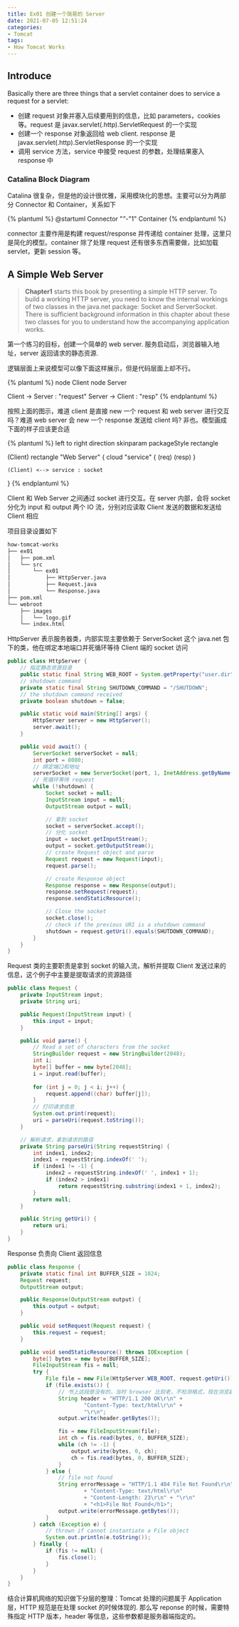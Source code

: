 ```yaml
---
title: Ex01 创建一个简易的 Server
date: 2021-07-05 12:51:24
categories:
- Tomcat
tags:
- How Tomcat Works
---
```


## Introduce

Basically there are three things that a servlet container does to service a request for a servlet:

* 创建 request 对象并塞入后续要用到的信息，比如 parameters，cookies 等。request 是 javax.servlet(.http).ServletRequest 的一个实现
* 创建一个 response 对象返回给 web client. response 是 javax.servlet(.http).ServletResponse 的一个实现
* 调用 service 方法，service 中接受 request 的参数，处理结果塞入 response 中

### Catalina Block Diagram

Catalina 很复杂，但是他的设计很优雅，采用模块化的思想。主要可以分为两部分 Connector 和 Container，关系如下

{% plantuml %}
@startuml
Connector "*"*-"1" Container
{% endplantuml %}

connector 主要作用是构建 request/response 并传递给 container 处理，这里只是简化的模型。container 除了处理 request 还有很多东西需要做，比如加载 servlet，更新 session 等。

## A Simple Web Server

> **Chapter1** starts this book by presenting a simple HTTP server.
> To build a working HTTP server, you need to know the internal workings of two classes in the java.net package: Socket and ServerSocket.
> There is sufficient background information in this chapter about these two classes for you to understand how the accompanying application works.


第一个练习的目标，创建一个简单的 web server. 服务启动后，浏览器输入地址，server 返回请求的静态资源.

逻辑层面上来说模型可以像下面这样展示，但是代码层面上却不行。

{% plantuml %}
node Client
node Server

Client -> Server : "request"
Server -> Client : "resp"
{% endplantuml %}

按照上面的图示，难道 client 是直接 new 一个 request 和 web server 进行交互吗？难道 web server 会 new 一个 response 发送给 client 吗? 非也。模型画成下面的样子应该更合适

{% plantuml %}
left to right direction
skinparam packageStyle rectangle

(Client)
rectangle "Web Server" {
    cloud "service" {
        (req)
        (resp)
    }

    (Client) <--> service : socket
}
{% endplantuml %}

Client 和 Web Server 之间通过 socket 进行交互。在 server 内部，会将 socket 分化为 input 和 output 两个 IO 流，分别对应读取 Client 发送的数据和发送给 Client 相应

项目目录设置如下

```txt
how-tomcat-works
├── ex01
│   ├── pom.xml
│   └── src
│       └── ex01
│           ├── HttpServer.java
│           ├── Request.java
│           └── Response.java
├── pom.xml
└── webroot
    ├── images
    │   └── logo.gif
    └── index.html
```

HttpServer 表示服务器类，内部实现主要依赖于 ServerSocket 这个 java.net 包下的类，他在绑定本地端口并死循环等待 Client 端的 socket 访问

```java
public class HttpServer {
    // 指定静态资源目录
    public static final String WEB_ROOT = System.getProperty("user.dir") + File.separator + "webroot";
    // shutdown command
    private static final String SHUTDOWN_COMMAND = "/SHUTDOWN";
    // the shutdown command received
    private boolean shutdown = false;

    public static void main(String[] args) {
        HttpServer server = new HttpServer();
        server.await();
    }

    public void await() {
        ServerSocket serverSocket = null;
        int port = 8080;
        // 绑定端口和地址
        serverSocket = new ServerSocket(port, 1, InetAddress.getByName("127.0.0.1"));
        // 死循环等待 request
        while (!shutdown) {
            Socket socket = null;
            InputStream input = null;
            OutputStream output = null;

            // 拿到 socket
            socket = serverSocket.accept();
            // 分化 socket
            input = socket.getInputStream();
            output = socket.getOutputStream();
            // create Request object and parse
            Request request = new Request(input);
            request.parse();

            // create Response object
            Response response = new Response(output);
            response.setRequest(request);
            response.sendStaticResource();

            // Close the socket
            socket.close();
            // check if the previous URI is a shutdown command
            shutdown = request.getUri().equals(SHUTDOWN_COMMAND);
        }
    }
}
```

Request 类的主要职责是拿到 socket 的输入流，解析并提取 Client 发送过来的信息，这个例子中主要是提取请求的资源路径

```java
public class Request {
    private InputStream input;
    private String uri;

    public Request(InputStream input) {
        this.input = input;
    }

    public void parse() {
        // Read a set of characters from the socket
        StringBuilder request = new StringBuilder(2048);
        int i;
        byte[] buffer = new byte[2048];
        i = input.read(buffer);
        
        for (int j = 0; j < i; j++) {
            request.append((char) buffer[j]);
        }
        // 打印请求信息
        System.out.print(request);
        uri = parseUri(request.toString());
    }

    // 解析请求，拿到请求的路径
    private String parseUri(String requestString) {
        int index1, index2;
        index1 = requestString.indexOf(' ');
        if (index1 != -1) {
            index2 = requestString.indexOf(' ', index1 + 1);
            if (index2 > index1)
                return requestString.substring(index1 + 1, index2);
        }
        return null;
    }

    public String getUri() {
        return uri;
    }
}
```

Response 负责向 Client 返回信息

```java
public class Response {
    private static final int BUFFER_SIZE = 1024;
    Request request;
    OutputStream output;

    public Response(OutputStream output) {
        this.output = output;
    }

    public void setRequest(Request request) {
        this.request = request;
    }

    public void sendStaticResource() throws IOException {
        byte[] bytes = new byte[BUFFER_SIZE];
        FileInputStream fis = null;
        try {
            File file = new File(HttpServer.WEB_ROOT, request.getUri());
            if (file.exists()) {
                // 书上这段是没有的，当时 browser 比较老，不检测格式，现在浏览器不加这个页面会不能显示，curl 测试倒是不受影响
                String header = "HTTP/1.1 200 OK\r\n" +
                        "Content-Type: text/html\r\n" +
                        "\r\n";
                output.write(header.getBytes());

                fis = new FileInputStream(file);
                int ch = fis.read(bytes, 0, BUFFER_SIZE);
                while (ch != -1) {
                    output.write(bytes, 0, ch);
                    ch = fis.read(bytes, 0, BUFFER_SIZE);
                }
            } else {
                // file not found
                String errorMessage = "HTTP/1.1 404 File Not Found\r\n"
                        + "Content-Type: text/html\r\n"
                        + "Content-Length: 23\r\n" + "\r\n"
                        + "<h1>File Not Found</h1>";
                output.write(errorMessage.getBytes());
            }
        } catch (Exception e) {
            // thrown if cannot instantiate a File object
            System.out.println(e.toString());
        } finally {
            if (fis != null) {
                fis.close();
            }
        }
    }
}
```

结合计算机网络的知识做下分层的整理：Tomcat 处理的问题属于 Application 层，HTTP 规范是在处理 socket 的时候体现的. 那么写 reponse 的时候，需要特殊指定 HTTP 版本，header 等信息，这些参数都是服务器端指定的。